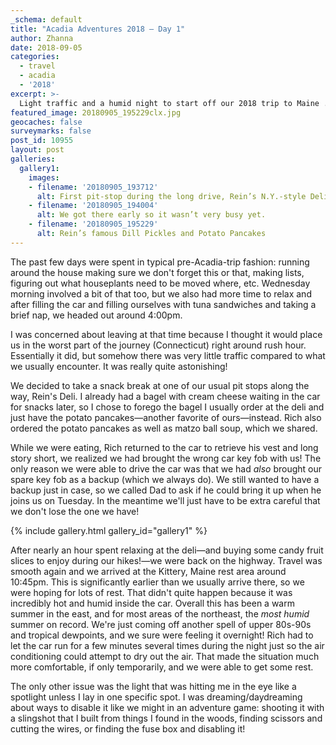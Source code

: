 ```yaml
---
_schema: default
title: "Acadia Adventures 2018 – Day 1"
author: Zhanna
date: 2018-09-05
categories:
  - travel
  - acadia
  - '2018' 
excerpt: >-
  Light traffic and a humid night to start off our 2018 trip to Maine ...
featured_image: 20180905_195229clx.jpg
geocaches: false
surveymarks: false
post_id: 10955
layout: post
galleries:
  gallery1:
    images:
    - filename: '20180905_193712'
      alt: First pit-stop during the long drive, Rein’s N.Y.-style Deli in Vernon, CT.
    - filename: '20180905_194004'
      alt: We got there early so it wasn’t very busy yet.
    - filename: '20180905_195229'
      alt: Rein’s famous Dill Pickles and Potato Pancakes
---
```


The past few days were spent in typical pre-Acadia-trip fashion: running around the house making sure we don't forget this or that, making lists, figuring out what houseplants need to be moved where, etc. Wednesday morning involved a bit of that too, but we also had more time to relax and after filling the car and filling ourselves with tuna sandwiches and taking a brief nap, we headed out around 4:00pm.

I was concerned about leaving at that time because I thought it would place us in the worst part of the journey (Connecticut) right around rush hour. Essentially it did, but somehow there was very little traffic compared to what we usually encounter. It was really quite astonishing!

We decided to take a snack break at one of our usual pit stops along the way, Rein's Deli. I already had a bagel with cream cheese waiting in the car for snacks later, so I chose to forego the bagel I usually order at the deli and just have the potato pancakes—another favorite of ours—instead. Rich also ordered the potato pancakes as well as matzo ball soup, which we shared. 

While we were eating, Rich returned to the car to retrieve his vest and long story short, we realized we had brought the wrong car key fob with us! The only reason we were able to drive the car was that we had _also_ brought our spare key fob as a backup (which we always do). We still wanted to have a backup just in case, so we called Dad to ask if he could bring it up when he joins us on Tuesday. In the meantime we'll just have to be extra careful that we don't lose the one we have!

{% include gallery.html gallery_id="gallery1" %}

After nearly an hour spent relaxing at the deli—and buying some candy fruit slices to enjoy during our hikes!—we were back on the highway. Travel was smooth again and we arrived at the Kittery, Maine rest area around 10:45pm. This is significantly earlier than we usually arrive there, so we were hoping for lots of rest. That didn't quite happen because it was incredibly hot and humid inside the car. Overall this has been a warm summer in the east, and for most areas of the northeast, the _most humid_ summer on record. We're just coming off another spell of upper 80s-90s and tropical dewpoints, and we sure were feeling it overnight! Rich had to let the car run for a few minutes several times during the night just so the air conditioning could attempt to dry out the air. That made the situation much more comfortable, if only temporarily, and we were able to get some rest. 

The only other issue was the light that was hitting me in the eye like a spotlight unless I lay in one specific spot. I was dreaming/daydreaming about ways to disable it like we might in an adventure game: shooting it with a slingshot that I built from things I found in the woods, finding scissors and cutting the wires, or finding the fuse box and disabling it!

